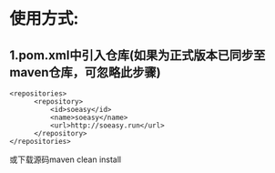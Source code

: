 使用方式:
========
1.pom.xml中引入仓库(如果为正式版本已同步至maven仓库，可忽略此步骤)
-------------------
    <repositories>
		  <repository>
			  <id>soeasy</id>
			  <name>soeasy</name>
			  <url>http://soeasy.run</url>
		  </repository>
    </repositories>
或下载源码maven clean install
